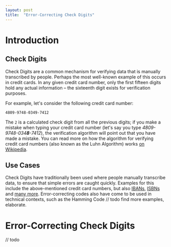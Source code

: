 ```yaml
---
layout: post
title:  "Error-Correcting Check Digits"
---
```


# Introduction

## Check Digits

Check Digits are a common mechanism for verifying data that is manually transcribed by people.
Perhaps the most well-known example of this occurs in credit cards. In any given credit card number, only the first
fifteen digits hold any actual information – the sixteenth digit exists for verification purposes.

For example, let's consider the following credit card number:

`4809-9748-0349-7412`

The `2` is a calculated check digit from all the previous digits; if you make a mistake when typing your credit card
number (let's say you type _4809-9748-034**8**-7412_), the verification algorithm will point out that you have made
a mistake. You can read more on how the algorithm for verifying credit card numbers (also known as the Luhn Algorithm)
works [on Wikipedia](https://en.wikipedia.org/wiki/Luhn_algorithm).

## Use Cases

Check Digits have traditionally been used where people manually transcribe data, to ensure that simple errors are caught
quickly. Examples for this include the above-mentioned credit card numbers, but also 
[IBANs](https://www.iban.com/iban-checker), 
[ISBNs](https://www.oreilly.com/library/view/regular-expressions-cookbook/9781449327453/ch04s13.html)
and [many more](https://en.wikipedia.org/wiki/Check_digit#Other_examples_of_check_digits). Error-correcting codes also
have come to be used in technical contexts, such as the Hamming Code // todo find more examples, elaborate.

# Error-Correcting Check Digits

// todo

